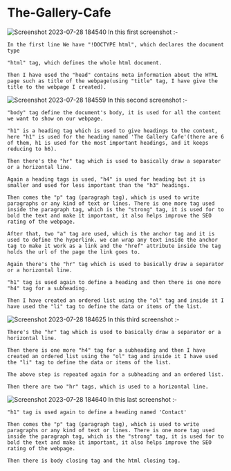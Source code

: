 # The-Gallery-Cafe
![Screenshot 2023-07-28 184540](https://github.com/Lok-ii/The-Gallery-Cafe/assets/129180844/76f5fa5e-4d93-4705-aa1c-e86172114c9d)
In this first screenshot :-
    
    In the first line We have "!DOCTYPE html", which declares the document type

    "html" tag, which defines the whole html document.

    Then I have used the "head" contains meta information about the HTML page such as title of the webpage(using "title" tag, I have give the title to the webpage I created).

![Screenshot 2023-07-28 184559](https://github.com/Lok-ii/The-Gallery-Cafe/assets/129180844/9f1d0e8d-d8b1-49d9-bc98-5d4bec9fdf7c)
In this second screenshot :-
    
    "body" tag define the document's body, it is used for all the content we want to show on our webpage.

    "h1" is a heading tag which is used to give headings to the content, here "h1" is used for the heading named 'The Gallery Cafe'(there are 6 of them, h1 is used for the most important headings, and it keeps reducing to h6).

    Then there's the "hr" tag which is used to basically draw a separator or a horizontal line.

    Again a heading tags is used, "h4" is used for heading but it is smaller and used for less important than the "h3" headings.

    Then comes the "p" tag (paragraph tag), which is used to write paragraphs or any kind of text or lines. There is one more tag used inside the paragraph tag, which is the "strong" tag, it is used for to bold the text and make it important, it also helps improve the SEO rating of the webpage.

    After that, two "a" tag are used, which is the anchor tag and it is used to define the hyperlink. we can wrap any text inside the anchor tag to make it work as a link and the "href" attribute inside the tag holds the url of the page the link goes to.
    
    Again there's the "hr" tag which is used to basically draw a separator or a horizontal line.

    "h1" tag is used again to define a heading and then there is one more "h4" tag for a subheading.

    Then I have created an ordered list using the "ol" tag and inside it I have used the "li" tag to define the data or items of the list.

![Screenshot 2023-07-28 184625](https://github.com/Lok-ii/The-Gallery-Cafe/assets/129180844/25a909f2-dc18-45ae-bb81-4263d99a890d)
In this third screenshot :-
    
    There's the "hr" tag which is used to basically draw a separator or a horizontal line.

    Then there is one more "h4" tag for a subheading and then I have created an ordered list using the "ol" tag and inside it I have used the "li" tag to define the data or items of the list.

    The above step is repeated again for a subheading and an ordered list.

    Then there are two "hr" tags, which is used to a horizontal line.

![Screenshot 2023-07-28 184640](https://github.com/Lok-ii/The-Gallery-Cafe/assets/129180844/3b069b61-f7a9-4811-8d56-fd70361eecbd)
In this last screenshot :-

    "h1" tag is used again to define a heading named 'Contact'

    Then comes the "p" tag (paragraph tag), which is used to write paragraphs or any kind of text or lines. There is one more tag used inside the paragraph tag, which is the "strong" tag, it is used for to bold the text and make it important, it also helps improve the SEO rating of the webpage.

    Then there is body closing tag and the html closing tag.
